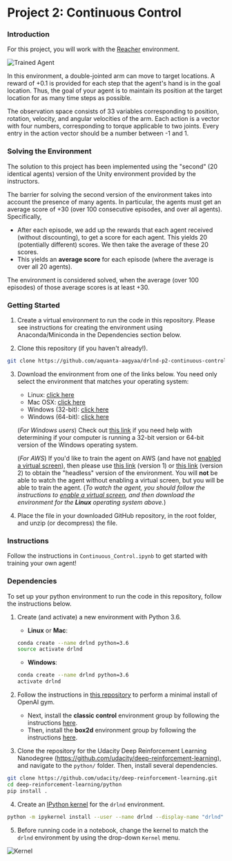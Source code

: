[//]: # 'Image References'
[image1]: https://user-images.githubusercontent.com/10624937/43851024-320ba930-9aff-11e8-8493-ee547c6af349.gif 'Trained Agent'
[image2]: https://user-images.githubusercontent.com/10624937/42386929-76f671f0-8106-11e8-9376-f17da2ae852e.png 'Kernel'

# Project 2: Continuous Control

### Introduction

For this project, you will work with the [Reacher](https://github.com/Unity-Technologies/ml-agents/blob/master/docs/Learning-Environment-Examples.md#reacher) environment.

![Trained Agent][image1]

In this environment, a double-jointed arm can move to target locations. A reward of +0.1 is provided for each step that the agent's hand is in the goal location. Thus, the goal of your agent is to maintain its position at the target location for as many time steps as possible.

The observation space consists of 33 variables corresponding to position, rotation, velocity, and angular velocities of the arm. Each action is a vector with four numbers, corresponding to torque applicable to two joints. Every entry in the action vector should be a number between -1 and 1.

### Solving the Environment

The solution to this project has been implemented using the "second" (20 identical agents) version of the Unity environment provided by the instructors.

The barrier for solving the second version of the environment takes into account the presence of many agents. In particular, the agents must get an average score of +30 (over 100 consecutive episodes, and over all agents). Specifically,

-   After each episode, we add up the rewards that each agent received (without discounting), to get a score for each agent. This yields 20 (potentially different) scores. We then take the average of these 20 scores.
-   This yields an **average score** for each episode (where the average is over all 20 agents).

The environment is considered solved, when the average (over 100 episodes) of those average scores is at least +30.

### Getting Started

1. Create a virtual environment to run the code in this repository. Please see instructions for creating the environment using Anaconda/Miniconda in the Dependencies section below.

2. Clone this repository (if you haven't already!).

```bash
git clone https://github.com/aquanta-aagyaa/drlnd-p2-continuous-control.git
```

3.  Download the environment from one of the links below. You need only select the environment that matches your operating system:

    -   Linux: [click here](https://s3-us-west-1.amazonaws.com/udacity-drlnd/P2/Reacher/Reacher_Linux.zip)
    -   Mac OSX: [click here](https://s3-us-west-1.amazonaws.com/udacity-drlnd/P2/Reacher/Reacher.app.zip)
    -   Windows (32-bit): [click here](https://s3-us-west-1.amazonaws.com/udacity-drlnd/P2/Reacher/Reacher_Windows_x86.zip)
    -   Windows (64-bit): [click here](https://s3-us-west-1.amazonaws.com/udacity-drlnd/P2/Reacher/Reacher_Windows_x86_64.zip)

    (_For Windows users_) Check out [this link](https://support.microsoft.com/en-us/help/827218/how-to-determine-whether-a-computer-is-running-a-32-bit-version-or-64) if you need help with determining if your computer is running a 32-bit version or 64-bit version of the Windows operating system.

    (_For AWS_) If you'd like to train the agent on AWS (and have not [enabled a virtual screen](https://github.com/Unity-Technologies/ml-agents/blob/master/docs/Training-on-Amazon-Web-Service.md)), then please use [this link](https://s3-us-west-1.amazonaws.com/udacity-drlnd/P2/Reacher/one_agent/Reacher_Linux_NoVis.zip) (version 1) or [this link](https://s3-us-west-1.amazonaws.com/udacity-drlnd/P2/Reacher/Reacher_Linux_NoVis.zip) (version 2) to obtain the "headless" version of the environment. You will **not** be able to watch the agent without enabling a virtual screen, but you will be able to train the agent. (_To watch the agent, you should follow the instructions to [enable a virtual screen](https://github.com/Unity-Technologies/ml-agents/blob/master/docs/Training-on-Amazon-Web-Service.md), and then download the environment for the **Linux** operating system above._)

4.  Place the file in your downloaded GitHub repository, in the root folder, and unzip (or decompress) the file.

### Instructions

Follow the instructions in `Continuous_Control.ipynb` to get started with training your own agent!

### Dependencies

To set up your python environment to run the code in this repository, follow the instructions below.

1. Create (and activate) a new environment with Python 3.6.

    - **Linux** or **Mac**:

    ```bash
    conda create --name drlnd python=3.6
    source activate drlnd
    ```

    - **Windows**:

    ```bash
    conda create --name drlnd python=3.6
    activate drlnd
    ```

2. Follow the instructions in [this repository](https://github.com/openai/gym) to perform a minimal install of OpenAI gym.
    - Next, install the **classic control** environment group by following the instructions [here](https://github.com/openai/gym#classic-control).
    - Then, install the **box2d** environment group by following the instructions [here](https://github.com/openai/gym#box2d).
3. Clone the repository for the Udacity Deep Reinforcement Learning Nanodegree (https://github.com/udacity/deep-reinforcement-learning), and navigate to the `python/` folder. Then, install several dependencies.

```bash
git clone https://github.com/udacity/deep-reinforcement-learning.git
cd deep-reinforcement-learning/python
pip install .
```

4. Create an [IPython kernel](http://ipython.readthedocs.io/en/stable/install/kernel_install.html) for the `drlnd` environment.

```bash
python -m ipykernel install --user --name drlnd --display-name "drlnd"
```

5. Before running code in a notebook, change the kernel to match the `drlnd` environment by using the drop-down `Kernel` menu.

![Kernel][image2]

